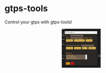 # gtps-tools
Control your gtps with gtps-tools!

<p align="center">
<img src="https://raw.githubusercontent.com/jesen-n/gtps-tools/master/screenshot.jpg" width="128" height="128"/>
</p>
